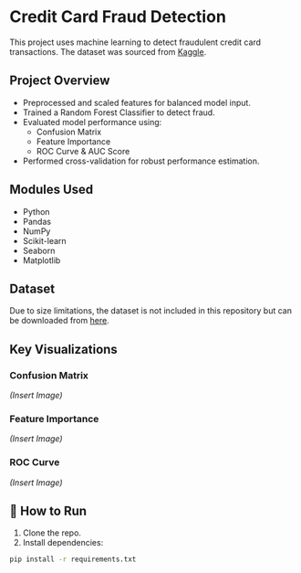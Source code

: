 # Credit Card Fraud Detection

This project uses machine learning to detect fraudulent credit card transactions. The dataset was sourced from [Kaggle](https://www.kaggle.com/datasets/mlg-ulb/creditcardfraud).

## Project Overview
- Preprocessed and scaled features for balanced model input.
- Trained a Random Forest Classifier to detect fraud.
- Evaluated model performance using:
  - Confusion Matrix
  - Feature Importance
  - ROC Curve & AUC Score
- Performed cross-validation for robust performance estimation.

## Modules Used
- Python
- Pandas
- NumPy
- Scikit-learn
- Seaborn
- Matplotlib

## Dataset
Due to size limitations, the dataset is not included in this repository but can be downloaded from [here](https://www.kaggle.com/datasets/mlg-ulb/creditcardfraud).

## Key Visualizations
### Confusion Matrix
*(Insert Image)*

### Feature Importance
*(Insert Image)*

### ROC Curve
*(Insert Image)*

## 🔧 How to Run
1. Clone the repo.
2. Install dependencies:
```bash
pip install -r requirements.txt
